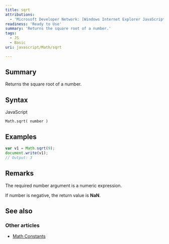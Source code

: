 ```yaml
---
title: sqrt
attributions:
  - 'Microsoft Developer Network: [Windows Internet Explorer JavaScript reference Article](http://msdn.microsoft.com/en-us/library/ie/yek4tbz0%28v=vs.94%29.aspx)'
readiness: 'Ready to Use'
summary: 'Returns the square root of a number.'
tags:
  - JS
  - Basic
uri: javascript/Math/sqrt

---
```

## Summary

Returns the square root of a number.

## Syntax

<span class="language">JavaScript</span>

    Math.sqrt( number )

## Examples

``` js
var v1 = Math.sqrt(9);
document.write(v1);
// Output: 3
```

## Remarks

The required number argument is a numeric expression.

If number is negative, the return value is **NaN**.

## See also

### Other articles

-   [Math Constants](/javascript/Math/constants)

